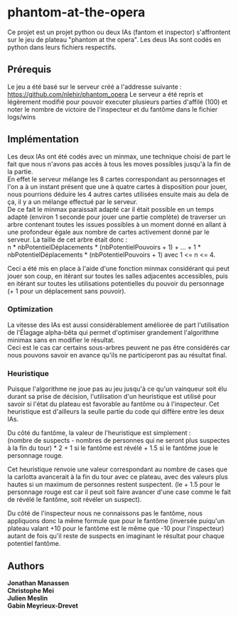 # phantom-at-the-opera

Ce projet est un projet python ou deux IAs (fantom et inspector) s'affrontent sur le jeu de plateau "phantom at the opera". Les deus IAs sont codés en python dans leurs fichiers respectifs.

## Prérequis

Le jeu a été basé sur le serveur créé a l'addresse suivante : https://github.com/nlehir/phantom_opera
Le serveur a été repris et légèrement modifié pour pouvoir executer plusieurs parties d'affilé (100) et noter le nombre de victoire de l'inspecteur et du fantôme dans le fichier logs/wins

## Implémentation

Les deux IAs ont été codés avec un minmax, une technique choisi de part le fait que nous n'avons pas accès à tous les moves possibles jusqu'à la fin de la partie.<br>
En effet le serveur mélange les 8 cartes correspondant au personnages et l'on a à un instant présent que une à quatre cartes à disposition pour jouer, nous pourrions déduire les 4 autres cartes utilisées ensuite mais au dela de ça, il y a un mélange effectué par le serveur. <br>
De ce fait le minmax paraissait adapté car il était possible en un temps adapté (environ 1 seconde pour jouer une partie complète) de traverser un arbre contenant toutes les issues possibles à un moment donné en allant à une profondeur égale aux nombre de cartes activement donné par le serveur.
La taille de cet arbre était donc :<br>
n * nbPotentielDéplacements * (nbPotentielPouvoirs + 1) + ... + 1 * nbPotentielDéplacements * (nbPotentielPouvoirs + 1) avec 1 <= n <= 4.

Ceci a été mis en place à l'aide d'une fonction minmax considérant qui peut jouer son coup, en itérant sur toutes les salles adjacentes accessibles, puis en itérant sur toutes les utilisations potentielles du pouvoir du personnage (+ 1 pour un déplacement sans pouvoir).

### Optimization

La vitesse des IAs est aussi considérablement améliorée de part l'utilisation de l'Élagage alpha-bêta qui permet d'optimiser grandement l'algorithme minimax sans en modifier le résultat.<br>
Ceci est le cas car certains sous-arbres peuvent ne pas être considérés car nous pouvons savoir en avance qu'ils ne participeront pas au résultat final.

### Heuristique

Puisque l'algorithme ne joue pas au jeu jusqu'à ce qu'un vainqueur soit élu durant sa prise de décision, l'utilisation d'un heuristique est utilisé pour savoir si l'état du plateau est favorable au fantôme ou à l'inspecteur. Cet heuristique est d'ailleurs la seulle partie du code qui diffère entre les deux IAs.

Du côté du fantôme, la valeur de l'heuristique est simplement :<br>
(nombre de suspects - nombres de personnes qui ne seront plus suspectes à la fin du tour) * 2 + 1 si le fantôme est révélé + 1.5 si le fantôme joue le personnage rouge.

Cet heuristique renvoie une valeur correspondant au nombre de cases que la carlotta avancerait à la fin du tour avec ce plateau, avec des valeurs plus hautes si un maximum de personnes restent suspectent. (le + 1.5 pour le personnage rouge est car il peut soit faire avancer d'une case comme le fait de révélé le fantôme, soit révéler un suspect).

Du côté de l'inspecteur nous ne connaissons pas le fantôme, nous appliquons donc la même formule que pour le fantôme (inversée puiqu'un plateau valant +10 pour le fantôme est le même que -10 pour l'inspecteur) autant de fois qu'il reste de suspects en imaginant le résultat pour chaque potentiel fantôme.

## Authors

**Jonathan Manassen**<br>
**Christophe Mei**<br>
**Julien Meslin**<br>
**Gabin Meyrieux-Drevet**<br>
